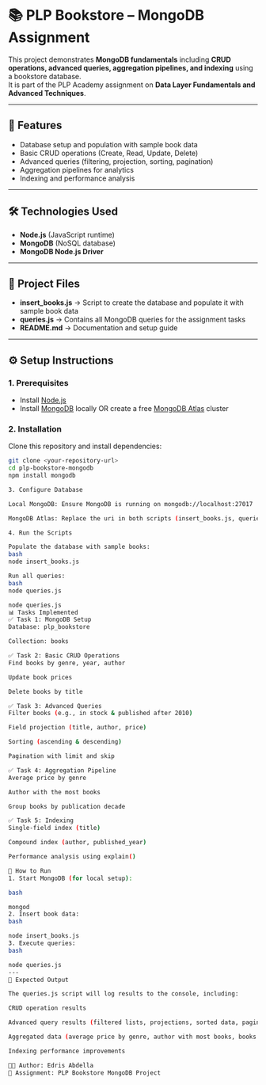 # 📚 PLP Bookstore – MongoDB Assignment

This project demonstrates **MongoDB fundamentals** including **CRUD operations, advanced queries, aggregation pipelines, and indexing** using a bookstore database.  
It is part of the PLP Academy assignment on **Data Layer Fundamentals and Advanced Techniques**.

---

## 🚀 Features
- Database setup and population with sample book data  
- Basic CRUD operations (Create, Read, Update, Delete)  
- Advanced queries (filtering, projection, sorting, pagination)  
- Aggregation pipelines for analytics  
- Indexing and performance analysis  

---

## 🛠️ Technologies Used
- **Node.js** (JavaScript runtime)  
- **MongoDB** (NoSQL database)  
- **MongoDB Node.js Driver**  

---

## 📂 Project Files
- **insert_books.js** → Script to create the database and populate it with sample book data  
- **queries.js** → Contains all MongoDB queries for the assignment tasks  
- **README.md** → Documentation and setup guide  

---

## ⚙️ Setup Instructions

### 1. Prerequisites
- Install [Node.js](https://nodejs.org/)  
- Install [MongoDB](https://www.mongodb.com/try/download/community) locally OR create a free [MongoDB Atlas](https://www.mongodb.com/atlas) cluster  

### 2. Installation
Clone this repository and install dependencies:
```bash
git clone <your-repository-url>
cd plp-bookstore-mongodb
npm install mongodb

3. Configure Database

Local MongoDB: Ensure MongoDB is running on mongodb://localhost:27017

MongoDB Atlas: Replace the uri in both scripts (insert_books.js, queries.js) with your Atlas connection string

4. Run the Scripts

Populate the database with sample books:
bash
node insert_books.js

Run all queries:
bash
node queries.js

node queries.js
📊 Tasks Implemented
✅ Task 1: MongoDB Setup
Database: plp_bookstore

Collection: books

✅ Task 2: Basic CRUD Operations
Find books by genre, year, author

Update book prices

Delete books by title

✅ Task 3: Advanced Queries
Filter books (e.g., in stock & published after 2010)

Field projection (title, author, price)

Sorting (ascending & descending)

Pagination with limit and skip

✅ Task 4: Aggregation Pipeline
Average price by genre

Author with the most books

Group books by publication decade

✅ Task 5: Indexing
Single-field index (title)

Compound index (author, published_year)

Performance analysis using explain()

🎯 How to Run
1. Start MongoDB (for local setup):

bash

mongod
2. Insert book data:
bash

node insert_books.js
3. Execute queries:
bash

node queries.js
---
📸 Expected Output

The queries.js script will log results to the console, including:

CRUD operation results

Advanced query results (filtered lists, projections, sorted data, paginated results)

Aggregated data (average price by genre, author with most books, books by decade)

Indexing performance improvements

👨‍💻 Author: Edris Abdella
📌 Assignment: PLP Bookstore MongoDB Project
